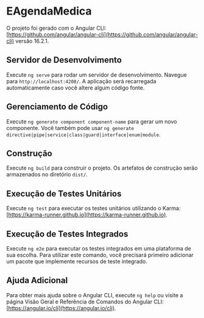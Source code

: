 # EAgendaMedica

O projeto foi gerado com o Angular CLI: [https://github.com/angular/angular-cli](https://github.com/angular/angular-cli) versão 16.2.1.

## Servidor de Desenvolvimento

Execute `ng serve` para rodar um servidor de desenvolvimento. Navegue para `http://localhost:4200/`. A aplicação será recarregada automaticamente caso você altere algum código fonte.

## Gerenciamento de Código

Execute `ng generate component component-name` para gerar um novo componente. Você também pode usar `ng generate directive|pipe|service|class|guard|interface|enum|module`.

## Construção

Execute `ng build` para construir o projeto. Os artefatos de construção serão armazenados no diretório `dist/`.

## Execução de Testes Unitários

Execute `ng test` para executar os testes unitários utilizando o Karma: [https://karma-runner.github.io](https://karma-runner.github.io).

## Execução de Testes Integrados

Execute `ng e2e` para executar os testes integrados em uma plataforma de sua escolha. Para utilizar este comando, você precisará primeiro adicionar um pacote que implemente recursos de teste integrado.

## Ajuda Adicional

Para obter mais ajuda sobre o Angular CLI, execute `ng help` ou visite a página Visão Geral e Referência de Comandos do Angular CLI: [https://angular.io/cli](https://angular.io/cli).

